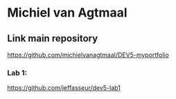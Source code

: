 # Michiel van Agtmaal

## Link main repository
https://github.com/michielvanagtmaal/DEV5-myportfolio

### Lab 1:
https://github.com/jeffasseur/dev5-lab1
